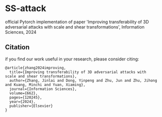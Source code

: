 # SS-attack
official Pytorch implementation of paper 'Improving transferability of 3D adversarial attacks with scale and shear transformations', Information Sciences, 2024



## Citation
if you find our work useful in your research, please consider citing:
```
@article{zhang2024improving,
  title={Improving transferability of 3D adversarial attacks with scale and shear transformations},
  author={Zhang, Jinlai and Dong, Yinpeng and Zhu, Jun and Zhu, Jihong and Kuang, Minchi and Yuan, Xiaming},
  journal={Information Sciences},
  volume={662},
  pages={120245},
  year={2024},
  publisher={Elsevier}
}
```
